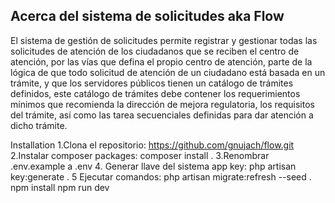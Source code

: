 ## Acerca del sistema de solicitudes aka Flow

El sistema de gestión de solicitudes permite registrar y gestionar todas las solicitudes de atención de los ciudadanos que se reciben el centro de atención, por las vías que defina el propio centro de atención, parte de la lógica de que todo solicitud de atención de un ciudadano está basada en un trámite, y que los servidores públicos tienen un catálogo de trámites definidos, este catálogo de trámites debe contener los requerimientos mínimos que recomienda la dirección de mejora regulatoria, los requisitos del trámite, así como las tarea secuenciales definidas para dar atención a dicho trámite.

Installation
1.Clona el repositorio: https://github.com/gnujach/flow.git
2.Instalar composer packages:
composer install .
3.Renombrar .env.example a .env 4. Generar llave del sistema app key: php artisan key:generate .
5 Ejecutar comandos:
php artisan migrate:refresh --seed .
npm install
npm run dev
